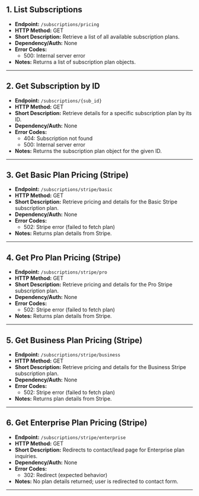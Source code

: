 ## 1. List Subscriptions

- **Endpoint:** `/subscriptions/pricing`
- **HTTP Method:** GET
- **Short Description:** Retrieve a list of all available subscription plans.
- **Dependency/Auth:** None
- **Error Codes:**
  - 500: Internal server error
- **Notes:** Returns a list of subscription plan objects.

---

## 2. Get Subscription by ID

- **Endpoint:** `/subscriptions/{sub_id}`
- **HTTP Method:** GET
- **Short Description:** Retrieve details for a specific subscription plan by its ID.
- **Dependency/Auth:** None
- **Error Codes:**
  - 404: Subscription not found
  - 500: Internal server error
- **Notes:** Returns the subscription plan object for the given ID.

---

## 3. Get Basic Plan Pricing (Stripe)

- **Endpoint:** `/subscriptions/stripe/basic`
- **HTTP Method:** GET
- **Short Description:** Retrieve pricing and details for the Basic Stripe subscription plan.
- **Dependency/Auth:** None
- **Error Codes:**
  - 502: Stripe error (failed to fetch plan)
- **Notes:** Returns plan details from Stripe.

---

## 4. Get Pro Plan Pricing (Stripe)

- **Endpoint:** `/subscriptions/stripe/pro`
- **HTTP Method:** GET
- **Short Description:** Retrieve pricing and details for the Pro Stripe subscription plan.
- **Dependency/Auth:** None
- **Error Codes:**
  - 502: Stripe error (failed to fetch plan)
- **Notes:** Returns plan details from Stripe.

---

## 5. Get Business Plan Pricing (Stripe)

- **Endpoint:** `/subscriptions/stripe/business`
- **HTTP Method:** GET
- **Short Description:** Retrieve pricing and details for the Business Stripe subscription plan.
- **Dependency/Auth:** None
- **Error Codes:**
  - 502: Stripe error (failed to fetch plan)
- **Notes:** Returns plan details from Stripe.

---

## 6. Get Enterprise Plan Pricing (Stripe)

- **Endpoint:** `/subscriptions/stripe/enterprise`
- **HTTP Method:** GET
- **Short Description:** Redirects to contact/lead page for Enterprise plan inquiries.
- **Dependency/Auth:** None
- **Error Codes:**
  - 302: Redirect (expected behavior)
- **Notes:** No plan details returned; user is redirected to contact form.

---
